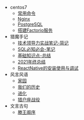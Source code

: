 - centos7
  * [常用命令](Centos_7/常用命令)
  * [Nginx](Centos_7/nginx)
  * [PostgreSQL](Centos_7/postgresql)
  * [搭建Factorio服务](Centos_7/搭建Factorio服务)
- 猎魔手记
  * [技术领导力实战笔记-简记](猎魔手记/技术领导力实战笔记-简记)
  * [SQL必知必会-笔记](猎魔手记/SQL必知必会-笔记)
  * [基础知识点-总结](猎魔手记/初高中基础知识点-总结)
  * [2021年终总结](猎魔手记/年终总结-2021)
  <!-- * [前端三剑客-总也记不住](猎魔手记/前端三剑客) -->
  * [ReactNative的安装使用与调试](猎魔手记/ReactNative的安装使用与调试)
- 风言风语
  * [家园](风言风语/家园)
  * [我们的历史](风言风语/我们的历史) 
  * [进化](风言风语/进化)
  * [猎户座战役](风言风语/猎户座战役)
- 文言古句
  * [滕王阁序](文言古句/滕王阁序)